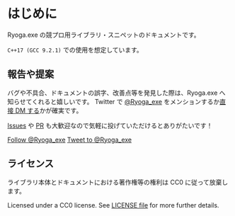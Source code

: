 # はじめに

Ryoga.exe の競プロ用ライブラリ・スニペットのドキュメントです。

`C++17 (GCC 9.2.1)` での使用を想定しています。

## 報告や提案

バグや不具合、ドキュメントの誤字、改善点等を発見した際は、Ryoga.exe へ知らせてくれると嬉しいです。
Twitter で [@Ryoga_exe](https://twitter.com/Ryoga_exe) をメンションするか[直接 DM する](https://www.twitter.com/messages/compose?recipient_id=1079733554118983680)かが確実です。

[Issues](https://github.com/Ryoga-exe/cp-library/issues) や [PR](https://github.com/Ryoga-exe/cp-library/pulls) も大歓迎なので気軽に投げていただけるとありがたいです！

<a href="https://twitter.com/Ryoga_exe?ref_src=twsrc%5Etfw" class="twitter-follow-button" data-show-count="false">Follow @Ryoga_exe</a>
<a href="https://twitter.com/intent/tweet?screen_name=Ryoga_exe&ref_src=twsrc%5Etfw" class="twitter-mention-button" data-show-count="false">Tweet to @Ryoga_exe</a>
<script async src="https://platform.twitter.com/widgets.js" charset="utf-8"></script>

## ライセンス

ライブラリ本体とドキュメントにおける著作権等の権利は CC0 に従って放棄します。

Licensed under a CC0 license. See [LICENSE file](/LICENSE) for more further details.

